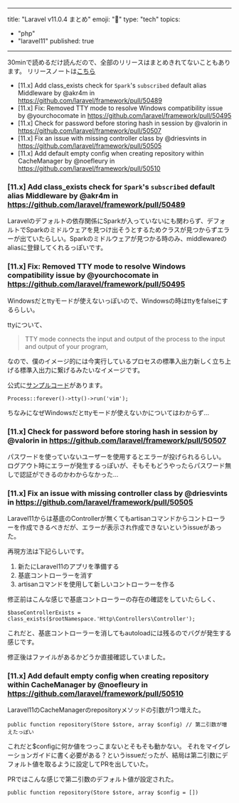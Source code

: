 
---
title: "Laravel v11.0.4 まとめ"
emoji: "📘"
type: "tech"
topics:
  - "php"
  - "laravel11"
published: true
---

30minで読めるだけ読んだので、全部のリリースはまとめきれてないこともあります。
リリースノートは[こちら](https://github.com/laravel/framework/releases/tag/v11.0.4)

- [11.x] Add class_exists check for `Spark`'s `subscribed` default alias Middleware by @akr4m in https://github.com/laravel/framework/pull/50489
- [11.x] Fix: Removed TTY mode to resolve Windows compatibility issue  by @yourchocomate in https://github.com/laravel/framework/pull/50495
- [11.x] Check for password before storing hash in session by @valorin in https://github.com/laravel/framework/pull/50507
- [11.x] Fix an issue with missing controller class by @driesvints in https://github.com/laravel/framework/pull/50505
- [11.x] Add default empty config when creating repository within CacheManager by @noefleury in https://github.com/laravel/framework/pull/50510


### [11.x] Add class_exists check for `Spark`'s `subscribed` default alias Middleware by @akr4m in https://github.com/laravel/framework/pull/50489

Laravelのデフォルトの依存関係にSparkが入っていないにも関わらず、デフォルトでSparkのミドルウェアを見つけ出そうとするためクラスが見つからずエラーが出ていたらしい。Sparkのミドルウェアが見つかる時のみ、middlewareのaliasに登録してくれるっぽいです。

### [11.x] Fix: Removed TTY mode to resolve Windows compatibility issue  by @yourchocomate in https://github.com/laravel/framework/pull/50495


Windowsだとttyモードが使えないっぽいので、Windowsの時はttyをfalseにするらしい。

ttyについて、
> TTY mode connects the input and output of the process to the input and output of your program,

なので、僕のイメージ的には今実行しているプロセスの標準入出力新しく立ち上げる標準入出力に繋げるみたいなイメージです。

公式に[サンプルコード](https://laravel.com/docs/11.x/processes#tty-mode)があります。

```
Process::forever()->tty()->run('vim');
```

ちなみになぜWindowsだとttyモードが使えないかについてはわからず...

### [11.x] Check for password before storing hash in session by @valorin in https://github.com/laravel/framework/pull/50507

パスワードを使っていないユーザーを使用するとエラーが投げられるらしい。
ログアウト時にエラーが発生するっぽいが、そもそもどうやったらパスワード無しで認証ができるのかわからなかった...

### [11.x] Fix an issue with missing controller class by @driesvints in https://github.com/laravel/framework/pull/50505

Laravel11からは基底のControllerが無くてもartisanコマンドからコントローラーを作成できるべきだが、エラーが表示され作成できないというissueがあった。

再現方法は下記らしいです。
1. 新たにLaravel11のアプリを準備する
2. 基底コントローラーを消す
3. artisanコマンドを使用して新しいコントローラーを作る

修正前はこんな感じで基底コントローラーの存在の確認をしていたらしく、
```
$baseControllerExists = class_exists($rootNamespace.'Http\Controllers\Controller');
```
これだと、基底コントローラーを消してもautoloadには残るのでバグが発生する感じです。

修正後はファイルがあるかどうか直接確認していました。

### [11.x] Add default empty config when creating repository within CacheManager by @noefleury in https://github.com/laravel/framework/pull/50510

Laravel11のCacheManagerのrepositoryメソッドの引数が1つ増えた。

```
public function repository(Store $store, array $config) // 第二引数が増えたっぽい
```

これだと$configに何か値をつっこまないとそもそも動かない。
それをマイグレーションガイドに書く必要がある？というissueだったが、結局は第二引数にデフォルト値を取るように設定してPRを出していた。

PRではこんな感じで第二引数のデフォルト値が設定された。
```
public function repository(Store $store, array $config = [])
```

